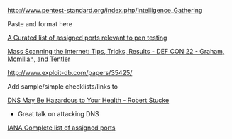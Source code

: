


http://www.pentest-standard.org/index.php/Intelligence_Gathering

Paste and format here

[A Curated list of assigned ports relevant to pen testing](http://www.vulnerabilityassessment.co.uk/ports.htm)

[Mass Scanning the Internet: Tips, Tricks, Results - DEF CON 22 - Graham, Mcmillan, and Tentler](https://www.youtube.com/watch?v=nX9JXI4l3-E)


http://www.exploit-db.com/papers/35425/


Add sample/simple checklists/links to


[DNS May Be Hazardous to Your Health - Robert Stucke](https://www.youtube.com/watch?v=ZPbyDSvGasw)
* Great talk on attacking DNS



[IANA Complete list of assigned ports](http://www.vulnerabilityassessment.co.uk/port-numbers.txt)